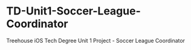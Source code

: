 # TD-Unit1-Soccer-League-Coordinator
Treehouse iOS Tech Degree Unit 1 Project - Soccer League Coordinator
